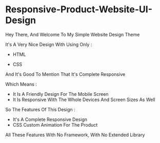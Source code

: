 # Responsive-Product-Website-UI-Design

Hey There, And Welcome To My Simple Website Design Theme

It's A Very Nice Design With Using Only :

- HTML

- CSS

And It's Good To Mention That It's Complete Responsive

Which Means :

- It Is A Friendly Design For The Mobile Screen 
- It Is Responsive With The Whole Devices And Screen Sizes As Well

So The Features Of This Design :

- It's A Complete Responsive Design
- CSS Custom Animation For The Product

All These Features With No Framework, With No Extended Library

